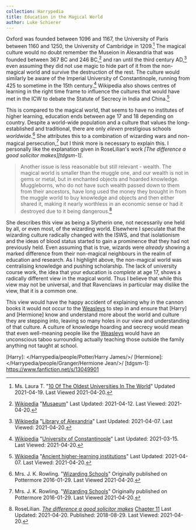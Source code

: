 ```yaml
---
collection: Harrypedia
title: Education in the Magical World
author: Luke Schierer
---
```


Oxford was founded between 1096 and 1167, the University of Paris
between 1160 and 1250, the University of Cambridge in 1209.[^210420-3]
The magical culture would no doubt remember the Museion in Alexandria
that was founded between 367 BC and 246 BC,[^210420-4] and ran until
the third century AD,[^210420-5] even assuming they did not use magic
to hide part of it from the non-magical world and survive the
destruction of the rest. The culture would similarly be aware of the
Imperial University of Constantinople, running from 425 to sometime in
the 15th century.[^210420-6] Wikipedia also shows centres of learning in
the right time frame to influence the cultures that would have met in
the ICW to debate the Statute of Secrecy in India and China.[^210420-7]

This is compared to the magical world, that seems to have no institutes of
higher learning, education ends between age 17 and 18 depending on country.
Despite a world-wide population and a culture that values the
long-established and traditional, there are only _eleven_ prestigious
schools _worldwide._[^210420-8] She attributes this to a combination
of wizarding wars and non-magical persecution,[^210420-9] but I think
more is necessary to explain this. I personally like the explanation
given in RoseLilian's work _[The difference a good solicitor makes][tdgsm-1]_.

> Another issue is less reasonable but still relevant - wealth. The magical
> world is smaller than the muggle one, and our wealth is not in gems
> or metal, but in enchanted objects and hoarded knowledge. Muggleborns,
> who do not have such wealth passed down to them from their ancestors,
> have long used the money they brought in from the muggle world to buy
> knowledge and objects and then either shared it, making it nearly
> worthless in an economic sense or had it destroyed due to it being
> dangerous.[^210420-10]

She describes this view as being a Slytherin one, not necessarily one
held by all, or even most, of the wizarding world. Elsewhere I
speculate that the wizarding culture radically changed with the ISWS,
and that isolationism and the ideas of blood status started to gain a
prominence that they had not previously held. Even assuming that is
true, wizards were _already_ showing a marked difference from their
non-magical neighbours in the realm of education and research. As I
highlight above, the non-magical world was centralising knowledge and
pushing scholarship. The lack of university course work, the idea that
your education is _complete_ at age 17, shows a radically different view in
the magical world. Thus I believe that while this view may not be
universal, and that Ravenclaws in particular may dislike the view, that
it is a common one.

This view would have the happy accident of explaining why in the cannon
books it would not occur to the [Weasleys] to step in and ensure that
[Harry] and [Hermione] know and understand more about the world and
culture they are stepping into, leaving so many holes in our view and
understanding of that culture. A culture of knowledge hoarding and
secrecy would mean that even well-meaning people like the [Weasleys]
would have an unconscious taboo surrounding actually teaching
those outside the family anything not taught at school.

[Weasleys]: /Harrypedia/people/Weasley/

[Harry]: </Harrypedia/people/Potter/Harry James/>/
[Hermione]: </Harrypedia/people/Granger/Hermione Jean/>/
[tdgsm-1]: https://www.fanfiction.net/s/13049901

[^210420-3]: 
    Ms. Laura T.
    "[10 Of The Oldest Universities In The World](https://www.topuniversities.com/blog/10-oldest-universities-world)"
    Updated 2021-04-19. Last Viewed 2021-04-20.

[^210420-4]: 
    [Wikipedia](https://en.wikipedia.org/)
    "[Musaeum](https://en.wikipedia.org/wiki/Musaeum)"
    Last Updated: 2021-04-12. Last Viewed: 2021-04-20.

[^210420-5]: 
    [Wikipedia](https://en.wikipedia.org/)
    "[Library of Alexandria](https://en.wikipedia.org/wiki/Library_of_Alexandria)"
    Last Updated: 2021-04-07. Last Viewed: 2021-04-20.

[^210420-6]: 
    [Wikipedia](https://en.wikipedia.org/)
    "[University of Constantinople](https://en.wikipedia.org/wiki/University_of_Constantinople)"
    Last Updated: 2021-03-15. Last Viewed: 2021-04-20.

[^210420-7]: 
    [Wikipedia](https://en.wikipedia.org/)
    "[Ancient higher-learning institutions](https://en.wikipedia.org/wiki/Ancient_higher-learning_institutions)"
    Last Updated: 2021-04-07. Last Viewed: 2021-04-20.

[^210420-8]: 
    Mrs. J. K. Rowling.
    "[Wizarding Schools](https://www.wizardingworld.com/writing-by-jk-rowling/wizarding-schools)"
    Originally published on Pottermore 2016-01-29. Last Viewed 2021-04-20.

[^210420-9]: 
    Mrs. J. K. Rowling.
    "[Wizarding Schools](https://www.wizardingworld.com/writing-by-jk-rowling/wizarding-schools)"
    Originally published on Pottermore 2016-01-29. Last Viewed 2021-04-20.

[^210420-10]: 
    RoseLilian.
    _[The difference a good solicitor makes](https://www.fanfiction.net/s/13049901)_
    [Chapter 11](https://www.fanfiction.net/s/13049901/11/The-difference-a-good-solicitor-makes)
    Last Updated: 2021-04-20. Published: 2018-08-29. Last Viewed: 2021-04-20.

